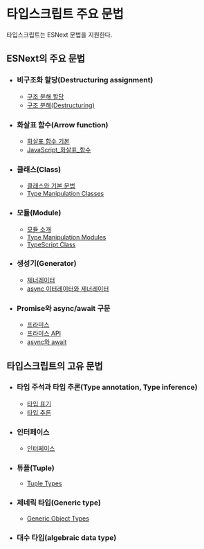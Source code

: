 # 타입스크립트 주요 문법

타입스크립트는 ESNext 문법을 지원한다.

## **ESNext의 주요 문법**

- ### **비구조화 할당(Destructuring assignment)**
    - [구조 분해 할당](https://ko.javascript.info/destructuring-assignment)
    - [구조 분해(Destructuring)](https://www.typescriptlang.org/ko/docs/handbook/variable-declarations.html#%EA%B5%AC%EC%A1%B0-%EB%B6%84%ED%95%B4-destructuring)

- ### **화살표 함수(Arrow function)**
    - [화살표 함수 기본](https://ko.javascript.info/arrow-functions-basics)
    - [JavaScript_화살표_함수](./JavaScript_화살표_함수.md)

- ### **클래스(Class)**
    - [클래스와 기본 문법](https://ko.javascript.info/class)
    - [Type Manipulation Classes](https://www.typescriptlang.org/docs/handbook/2/classes.html)

- ### **모듈(Module)**
    - [모듈 소개](https://ko.javascript.info/modules-intro)
    - [Type Manipulation Modules](https://www.typescriptlang.org/docs/handbook/2/modules.html)
    - [TypeScript Class](https://www.typescripttutorial.net/typescript-tutorial/typescript-class/)

- ### **생성기(Generator)**
    - [제너레이터](https://ko.javascript.info/generators)
    - [async 이터레이터와 제너레이터](https://ko.javascript.info/async-iterators-generators)

- ### **Promise와 async/await 구문**
    - [프라미스](https://ko.javascript.info/promise-basics)
    - [프라미스 API](https://ko.javascript.info/promise-api)
    - [async와 await](https://ko.javascript.info/async-await)

## **타입스크립트의 고유 문법**

- ### **타입 주석과 타입 추론(Type annotation, Type inference)**
    - [타입 표기](https://www.typescriptlang.org/ko/docs/handbook/typescript-tooling-in-5-minutes.html#%ED%83%80%EC%9E%85-%ED%91%9C%EA%B8%B0)
    - [타입 추론](https://www.typescriptlang.org/ko/docs/handbook/type-inference.html?)

- ### **인터페이스**
    - [인터페이스](https://www.typescriptlang.org/ko/docs/handbook/typescript-tooling-in-5-minutes.html#%EC%9D%B8%ED%84%B0%ED%8E%98%EC%9D%B4%EC%8A%A4)

- ### **튜플(Tuple)**
    - [Tuple Types](https://www.typescriptlang.org/docs/handbook/2/objects.html#tuple-types)

- ### **제네릭 타입(Generic type)**
    - [Generic Object Types](https://www.typescriptlang.org/docs/handbook/2/objects.html#generic-object-types)

- ### **대수 타입(algebraic data type)**
